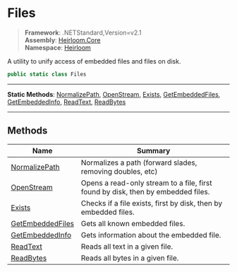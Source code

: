 # Files

> **Framework**: .NETStandard,Version=v2.1  
> **Assembly**: [Heirloom.Core][0]  
> **Namespace**: [Heirloom][0]  

A utility to unify access of embedded files and files on disk.

```cs
public static class Files
```

--------------------------------------------------------------------------------

**Static Methods**: [NormalizePath][1], [OpenStream][2], [Exists][3], [GetEmbeddedFiles][4], [GetEmbeddedInfo][5], [ReadText][6], [ReadBytes][7]

--------------------------------------------------------------------------------

## Methods

| Name                  | Summary                                                                          |
|-----------------------|----------------------------------------------------------------------------------|
| [NormalizePath][1]    | Normalizes a path (forward slades, removing doubles, etc)                        |
| [OpenStream][2]       | Opens a read-only stream to a file, first found by disk, then by embedded files. |
| [Exists][3]           | Checks if a file exists, first by disk, then by embedded files.                  |
| [GetEmbeddedFiles][4] | Gets all known embedded files.                                                   |
| [GetEmbeddedInfo][5]  | Gets information about the embedded file.                                        |
| [ReadText][6]         | Reads all text in a given file.                                                  |
| [ReadBytes][7]        | Reads all bytes in a given file.                                                 |

[0]: ..\Heirloom.Core.md
[1]: Heirloom.Files.NormalizePath.md
[2]: Heirloom.Files.OpenStream.md
[3]: Heirloom.Files.Exists.md
[4]: Heirloom.Files.GetEmbeddedFiles.md
[5]: Heirloom.Files.GetEmbeddedInfo.md
[6]: Heirloom.Files.ReadText.md
[7]: Heirloom.Files.ReadBytes.md
